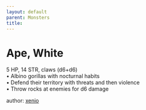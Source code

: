 ```yaml
---
layout: default
parent: Monsters
title:
---
```

# Ape, White
5 HP, 14 STR, claws (d6+d6)  
• Albino gorillas with nocturnal habits  
• Defend their territory with threats and then violence  
• Throw rocks at enemies for d6 damage  

author: [xenio](https://xenioinabottle.blogspot.com/2021/02/classic-monsters-for-cairnito-part-1.html)
